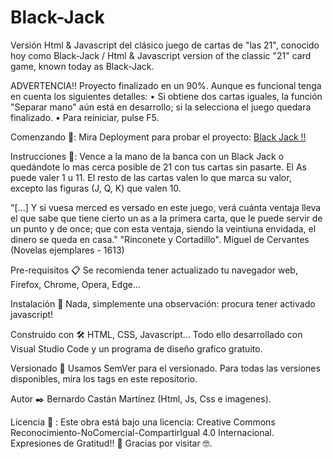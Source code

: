 # Black-Jack

Versión Html & Javascript del clásico juego de cartas de "las 21", conocido hoy como Black-Jack / Html & Javascript version of the classic "21" card game, known today as Black-Jack.

ADVERTENCIA!! Proyecto finalizado en un 90%. Aunque es funcional tenga en cuenta los siguientes detalles:
•	Si obtiene dos cartas iguales, la función "Separar mano" aún está en desarrollo; si la selecciona el juego quedara finalizado.
•	Para reiniciar, pulse F5.

Comenzando 🚀:
Mira Deployment para probar el proyecto: <a href="https://declaraval.github.io/Black-Jack/"> Black Jack !! </a>

Instrucciones 📖: Vence a la mano de la banca con un Black Jack o quedándote lo mas cerca posible de 21 con tus cartas sin pasarte. El As puede valer 1 u 11. El resto de las cartas valen lo que marca su valor, excepto las figuras (J, Q, K) que valen 10.

"[...] Y si vuesa merced es versado en este juego, verá cuánta ventaja lleva el que sabe que tiene cierto un as a la primera carta, que le puede servir de un punto y de once; que con esta ventaja, siendo la veintiuna envidada, el dinero se queda en casa." "Rinconete y Cortadillo". Miguel de Cervantes (Novelas ejemplares - 1613)

Pre-requisitos 📋 Se recomienda tener actualizado tu navegador web, Firefox, Chrome, Opera, Edge...

Instalación 🔧 Nada, simplemente una observación: procura tener activado javascript!

Construido con 🛠️ HTML, CSS, Javascript... Todo ello desarrollado con Visual Studio Code y un programa de diseño grafico gratuito.

Versionado 📌 Usamos SemVer para el versionado. Para todas las versiones disponibles, mira los tags en este repositorio.

Autor ✒️ Bernardo Castán Martínez (Html, Js, Css e imagenes).

Licencia 📄 : 
Este obra está bajo una licencia: Creative Commons Reconocimiento-NoComercial-CompartirIgual 4.0 Internacional.
Expresiones de Gratitud!! 🎁 Gracias por visitar 🤓.
